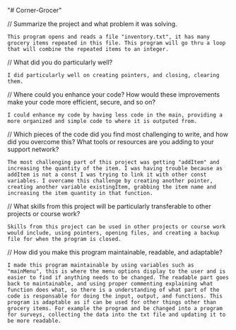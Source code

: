 "# Corner-Grocer"

// Summarize the project and what problem it was solving.

    This program opens and reads a file "inventory.txt", it has many grocery items repeated in this file. This program will go thru a loop that will combine the repeated items to an integer.

// What did you do particularly well?

    I did particularly well on creating pointers, and closing, clearing them.

// Where could you enhance your code? How would these improvements make your code more efficient, secure, and so on?

    I could enhance my code by having less code in the main, providing a more organized and simple code to where it is outputed from.

// Which pieces of the code did you find most challenging to write, and how did you overcome this? What tools or resources are you adding to your support network?

    The most challenging part of this project was getting "addItem" and increasing the quantity of the item. I was having trouble because as addItem is not a const I was trying to link it with other const variables. I overcame this challenge by creating another pointer, creating another variable existingItem, grabbing the item name and increasing the item quantity in that function.

// What skills from this project will be particularly transferable to other projects or course work?

    Skills from this project can be used in other projects or course work would include, using pointers, opening files, and creating a backup file for when the program is closed.
    
// How did you make this program maintainable, readable, and adaptable?

    I made this program maintainable by using variables such as "mainMenu", this is where the menu options display to the user and is easier to find if anything needs to be changed. The readable part goes back to maintainable, and using proper commenting explaining what function does what, so there is a understanding of what part of the code is responsable for doing the input, output, and functions. This program is adaptable as if can be used for other things other than grocery items. For example the program and be changed into a program for surveys, collecting the data into the txt file and updating it to be more readable.
